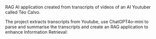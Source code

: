 RAG AI application created from transcripts of videos of an AI Youtuber called Téo Calvo.

The project extracts transcripts from Youtube, use ChatGPT4o-mini to parse and summarise the transcripts and create an RAG application to enhance Information Retrieval:

